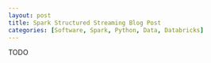 ```yaml
---
layout: post
title: Spark Structured Streaming Blog Post
categories: [Software, Spark, Python, Data, Databricks]
---
```


TODO